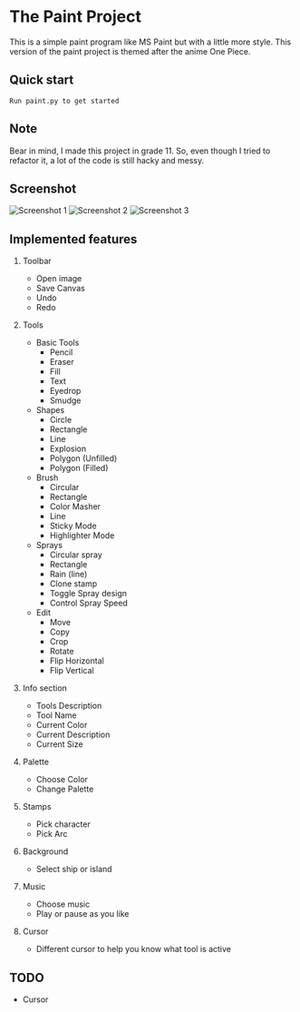 # The Paint Project

This is a simple paint program like MS Paint but with a little more style. This version of the paint project is themed after the anime One Piece. 

## Quick start
    Run paint.py to get started

## Note

Bear in mind, I made this project in grade 11. So, even though I tried to refactor it, a lot of the code is still hacky and messy. 

## Screenshot
![Screenshot 1](https://i.imgur.com/nz3U41x.png)
![Screenshot 2](https://i.imgur.com/tSpnO8E.png)
![Screenshot 3](https://i.imgur.com/DUakDE2.png)

## Implemented features
1. Toolbar
    - Open image
    - Save Canvas
    - Undo
    - Redo

2. Tools
    - Basic Tools
        - Pencil
        - Eraser
        - Fill 
        - Text
        - Eyedrop
        - Smudge
    - Shapes
        - Circle
        - Rectangle
        - Line
        - Explosion
        - Polygon (Unfilled)
        - Polygon (Filled)
    - Brush
        - Circular
        - Rectangle
        - Color Masher
        - Line 
        - Sticky Mode
        - Highlighter Mode
    - Sprays
        - Circular spray
        - Rectangle
        - Rain (line)
        - Clone stamp
        - Toggle Spray design
        - Control Spray Speed
    - Edit 
        - Move 
        - Copy
        - Crop
        - Rotate
        - Flip Horizontal
        - Flip Vertical
3. Info section
    - Tools Description
    - Tool Name
    - Current Color
    - Current Description
    - Current Size

4. Palette
    - Choose Color
    - Change Palette

5. Stamps
    - Pick character
    - Pick Arc

6. Background
    - Select ship or island

7. Music
    - Choose music
    - Play or pause as you like 

8. Cursor
    - Different cursor to help you know what tool is active 

## TODO
- Cursor
